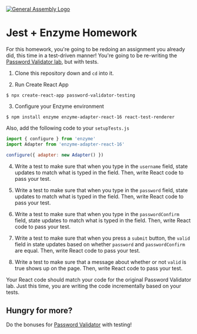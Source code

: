 [![General Assembly Logo](https://camo.githubusercontent.com/1a91b05b8f4d44b5bbfb83abac2b0996d8e26c92/687474703a2f2f692e696d6775722e636f6d2f6b6538555354712e706e67)](https://generalassemb.ly/education/web-development-immersive)

# Jest + Enzyme Homework

For this homework, you're going to be redoing an assignment you already did, this time in a test-driven manner! You're going to be re-writing the [Password Validator lab](https://git.generalassemb.ly/sei-nyc-supernovas/react-password-validator), but with tests.

1. Clone this repository down and `cd` into it.

2. Run Create React App

```
$ npx create-react-app password-validator-testing
```

3. Configure your Enzyme environment

```
$ npm install enzyme enzyme-adapter-react-16 react-test-renderer
```

Also, add the following code to your `setupTests.js`

```js
import { configure } from 'enzyme'
import Adapter from 'enzyme-adapter-react-16'

configure({ adapter: new Adapter() })
```

4. Write a test to make sure that when you type in the `username` field, state updates to match what is typed in the field. Then, write React code to pass your test.

5. Write a test to make sure that when you type in the `password` field, state updates to match what is typed in the field. Then, write React code to pass your test.

6. Write a test to make sure that when you type in the `passwordConfirm` field, state updates to match what is typed in the field. Then, write React code to pass your test.

7. Write a test to make sure that when you press a `submit` button, the `valid` field in state updates based on whether `password` and `passwordConfirm` are equal. Then, write React code to pass your test.

8. Write a test to make sure that a message about whether or not `valid` is true shows up on the page. Then, write React code to pass your test.

Your React code should match your code for the original Password Validator lab. Just this time, you are writing the code incrementally based on your tests.

## Hungry for more?

Do the bonuses for [Password Validator](https://git.generalassemb.ly/sei-nyc-supernovas/react-password-validator) with testing!
